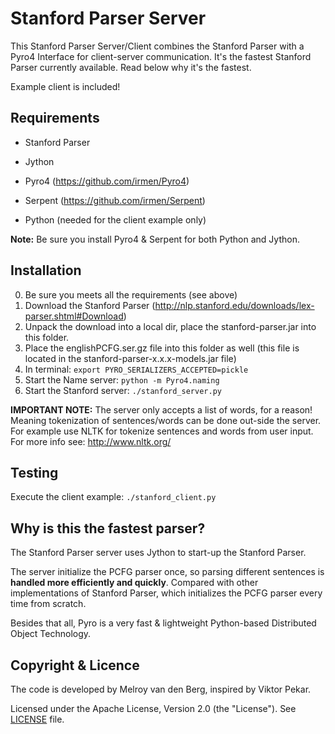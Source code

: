 Stanford Parser Server
======================
This Stanford Parser Server/Client combines the Stanford Parser with a Pyro4 Interface for client-server communication. It's the fastest Stanford Parser currently available. 
Read below why it's the fastest.

Example client is included!

Requirements
------------
- Stanford Parser 
- Jython
- Pyro4 (https://github.com/irmen/Pyro4)
- Serpent (https://github.com/irmen/Serpent)


- Python (needed for the client example only)

**Note:** Be sure you install Pyro4 &amp; Serpent for both Python and Jython.

Installation
------------
0. Be sure you meets all the requirements (see above)
1. Download the Stanford Parser (http://nlp.stanford.edu/downloads/lex-parser.shtml#Download)
2. Unpack the download into a local dir, place the stanford-parser.jar into this folder.
3. Place the englishPCFG.ser.gz file into this folder as well (this file is located in the stanford-parser-x.x.x-models.jar file)
4. In terminal: ```export PYRO_SERIALIZERS_ACCEPTED=pickle```
5. Start the Name server: ```python -m Pyro4.naming```
6. Start the Stanford server: ```./stanford_server.py```

**IMPORTANT NOTE:** The server only accepts a list of words, for a reason! Meaning tokenization of sentences/words can be done out-side the server. For example use NLTK for tokenize sentences and words from user input. For more info see: http://www.nltk.org/

Testing
-------
Execute the client example: ```./stanford_client.py```



Why is this the fastest parser?
-------------------------------
The Stanford Parser server uses Jython to start-up the Stanford Parser.

The server initialize the PCFG parser once, so parsing different sentences is **handled more efficiently and quickly**. Compared with other implementations of Stanford Parser, which initializes the PCFG parser every time from scratch.

Besides that all, Pyro is a very fast &amp; lightweight Python-based Distributed Object Technology.

Copyright &amp; Licence
-----------------------
The code is developed by Melroy van den Berg, inspired by Viktor Pekar. 

Licensed under the Apache License, Version 2.0 (the "License"). See [LICENSE](LICENSE) file.

